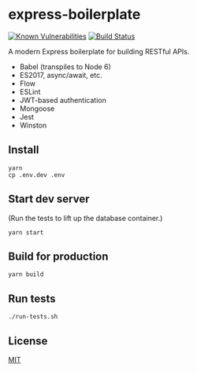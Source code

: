 express-boilerplate
===================

[![Known Vulnerabilities](https://snyk.io/test/github/ericnishio/express-boilerplate/master/badge.svg)](https://snyk.io/test/github/ericnishio/express-boilerplate)
[![Build Status](https://img.shields.io/travis/ericnishio/express-boilerplate.svg)](https://travis-ci.org/ericnishio/express-boilerplate)

A modern Express boilerplate for building RESTful APIs.

- Babel (transpiles to Node 6)
- ES2017, async/await, etc.
- Flow
- ESLint
- JWT-based authentication
- Mongoose
- Jest
- Winston

## Install

```
yarn
cp .env.dev .env
```

## Start dev server

(Run the tests to lift up the database container.)

```
yarn start
```

## Build for production

```
yarn build
```

## Run tests

```
./run-tests.sh
```

## License

[MIT](LICENSE.md)
